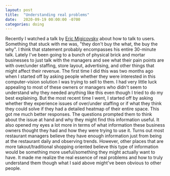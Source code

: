 ```yaml
---
layout: post
title:  "Understanding real problems"
date:   2020-09-19 00:00:00 -0700
categories: doing
---
```

Recently I watched a talk by [Eric Migicovsky][eric] about how to talk to users. Something that stuck with me was, "they don't buy the what, the buy the why". I think that statement probably encompasses his entire 30-minute talk. Lately I've been going to a bunch of physical brick and mortar businesses to just talk with the managers and see what their pain points are with over/under staffing, store layout, advertising, and other things that might affect their revenue. The first time I did this was two months ago when I started off by asking people whether they were interested in this computer-vision solution I was trying to sell to them. I had very little luck appealing to most of these owners or managers who didn't seem to understand why they needed anything like this even though I tried to do my best explaining. But the most recent time I went, I started off by asking whether they experience issues of over/under staffing or if what they think they could solve if they had a detailed heatmap of their entire space. This got me much better responses. The questions prompted them to think about the issue at hand and why they might find this information useful. It also opened my eyes a lot more in terms of what information these business owners thought they had and how they were trying to use it. Turns out most restaurant managers believe they have enough information just from being at the restaurant daily and observing trends. However, other places that are more takout/traditional shopping oriented believe this type of information would be something more useful/something they might actually want to have. It made me realize the real essence of real problems and how to truly understand them though what I said above might've been obvious to other people.

[eric]: https://blog.ycombinator.com/author/eric-migicovsky/